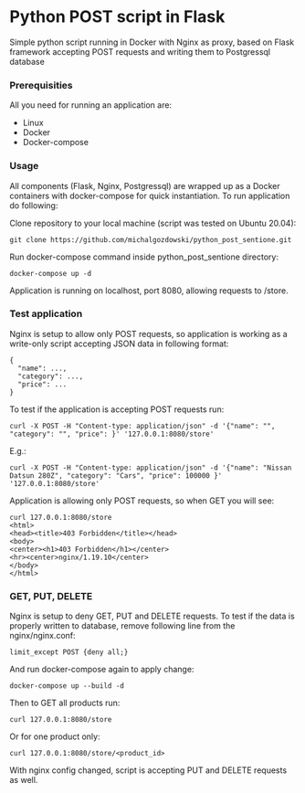 # Python POST script in Flask
Simple python script running in Docker with Nginx as proxy, based on Flask framework accepting POST requests and writing them to Postgressql database

### Prerequisities
All you need for running an application are:
 * Linux
 * Docker
 * Docker-compose

### Usage
All components (Flask, Nginx, Postgressql) are wrapped up as a Docker containers with docker-compose for quick instantiation. To run application do following:

Clone repository to your local machine (script was tested on Ubuntu 20.04):
```
git clone https://github.com/michalgozdowski/python_post_sentione.git
```
Run docker-compose command inside python_post_sentione directory:
```
docker-compose up -d
```
Application is running on localhost, port 8080, allowing requests to /store.  

### Test application
Nginx is setup to allow only POST requests, so application is working as a write-only script accepting JSON data in following format:
```
{
  "name": ...,
  "category": ...,
  "price": ...
}
```
To test if the application is accepting POST requests run:
```
curl -X POST -H "Content-type: application/json" -d '{"name": "", "category": "", "price": }' '127.0.0.1:8080/store'
```
E.g.:
```
curl -X POST -H "Content-type: application/json" -d '{"name": "Nissan Datsun 280Z", "category": "Cars", "price": 100000 }' '127.0.0.1:8080/store'
```
Application is allowing only POST requests, so when GET you will see:
```
curl 127.0.0.1:8080/store
<html>
<head><title>403 Forbidden</title></head>
<body>
<center><h1>403 Forbidden</h1></center>
<hr><center>nginx/1.19.10</center>
</body>
</html>
```

### GET, PUT, DELETE
Nginx is setup to deny GET, PUT and DELETE requests. To test if the data is properly written to database, remove following line from the nginx/nginx.conf:
```
limit_except POST {deny all;}
```
And run docker-compose again to apply change:
```
docker-compose up --build -d 
```

Then to GET all products run:
```
curl 127.0.0.1:8080/store
```

Or for one product only:
```
curl 127.0.0.1:8080/store/<product_id>
```

With nginx config changed, script is accepting PUT and DELETE requests as well. 
